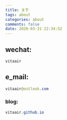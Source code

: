 ```yaml
---
title: 关于
tags: about
categories: about
comments: false
date: 2020-03-31 22:34:52
---
```

## wechat:

```java
vitaair
```

## e_mail:

```java
vitaair@outlook.com
```

### blog:

```java
vitaair.github.io
```

